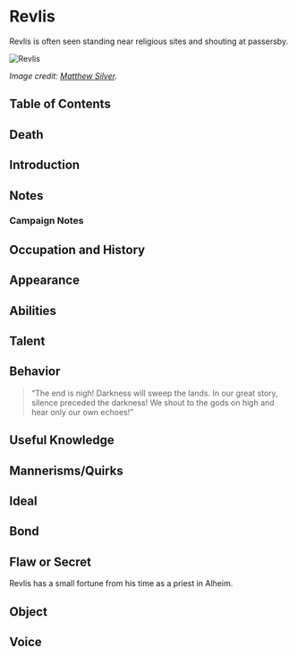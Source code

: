 # Revlis <!-- omit in toc -->

Revlis is often seen standing near religious sites and shouting at passersby.

![Revlis](https://db4sgowjqfwig.cloudfront.net/images/2906109/Screen_Shot_2015-08-15_at_8.49.53_PM.png)

*Image credit: [Matthew Silver](https://www.facebook.com/matthewsilverlovefarts/).*

## Table of Contents <!-- omit in toc -->

## Death

## Introduction

## Notes

### Campaign Notes

## Occupation and History

## Appearance

## Abilities

## Talent

## Behavior

>“The end is nigh! Darkness will sweep the lands. In our great story, silence preceded the darkness! We shout to the gods on high and hear only our own echoes!”

## Useful Knowledge

## Mannerisms/Quirks

## Ideal

## Bond

## Flaw or Secret

Revlis has a small fortune from his time as a priest in Alheim.

## Object

## Voice

